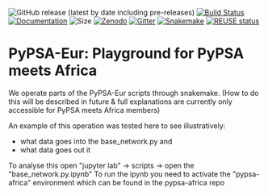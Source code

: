 <!--
SPDX-FileCopyrightText: 2017-2020 The PyPSA-Eur Authors
SPDX-License-Identifier: CC-BY-4.0
-->

![GitHub release (latest by date including pre-releases)](https://img.shields.io/github/v/release/pypsa/pypsa-eur?include_prereleases)
[![Build Status](https://travis-ci.org/PyPSA/pypsa-eur.svg?branch=master)](https://travis-ci.org/PyPSA/pypsa-eur)
[![Documentation](https://readthedocs.org/projects/pypsa-eur/badge/?version=latest)](https://pypsa-eur.readthedocs.io/en/latest/?badge=latest)
![Size](https://img.shields.io/github/repo-size/pypsa/pypsa-eur)
[![Zenodo](https://zenodo.org/badge/DOI/10.5281/zenodo.3520874.svg)](https://doi.org/10.5281/zenodo.3520874)
[![Gitter](https://badges.gitter.im/PyPSA/community.svg)](https://gitter.im/PyPSA/community?utm_source=badge&utm_medium=badge&utm_campaign=pr-badge)
[![Snakemake](https://img.shields.io/badge/snakemake-≥5.0.0-brightgreen.svg?style=flat)](https://snakemake.readthedocs.io)
[![REUSE status](https://api.reuse.software/badge/github.com/pypsa/pypsa-eur)](https://api.reuse.software/info/github.com/pypsa/pypsa-eur)

# PyPSA-Eur: Playground for PyPSA meets Africa

We operate parts of the PyPSA-Eur scripts through snakemake. (How to do this will be described in future & full explanations are currently only accessible for PyPSA meets Africa members)

An example of this operation was tested here to see illustratively:
- what data goes into the base_network.py and
- what data goes out it

To analyse this open "jupyter lab" -> scripts -> open the "base_network.py.ipynb"
To run the ipynb you need to activate the "pypsa-africa" environment which can be found in the pypsa-africa repo

